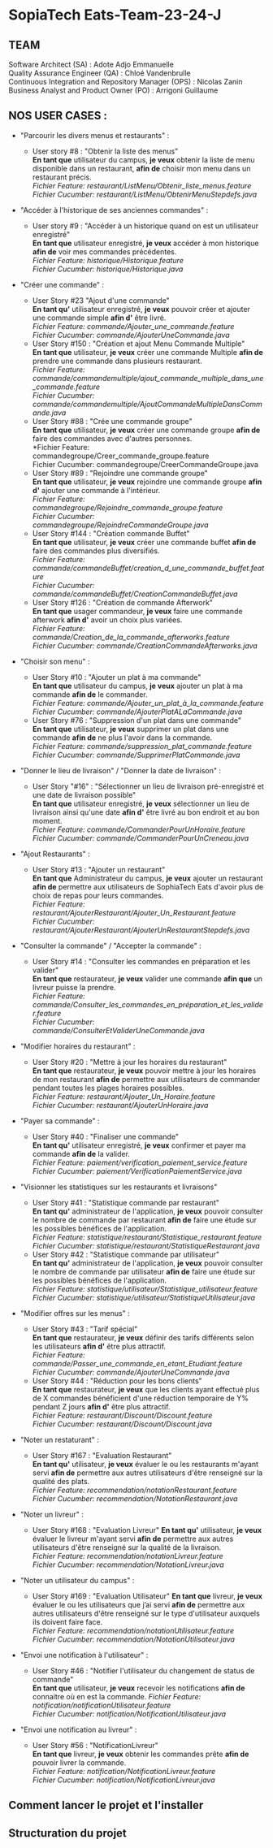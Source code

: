 # SopiaTech Eats-Team-23-24-J

## TEAM
Software Architect (SA) : Adote Adjo Emmanuelle  
Quality Assurance Engineer (QA) : Chloé Vandenbrulle  
Continuous Integration and Repository Manager (OPS) : Nicolas Zanin  
Business Analyst and Product Owner (PO) : Arrigoni Guillaume  


## NOS USER CASES :
- "Parcourir les divers menus et restaurants" :  
   - User story #8 : "Obtenir la liste des menus"   
**En tant que** utilisateur du campus, **je veux** obtenir la liste de menu disponible dans un restaurant, **afin de** choisir mon menu dans un restaurant précis.  
*Fichier Feature: restaurant/ListMenu/Obtenir_liste_menus.feature  
Fichier Cucumber: restaurant/ListMenu/ObtenirMenuStepdefs.java*  

- "Accéder à l'historique de ses anciennes commandes" :  
   - User story #9 : "Accéder à un historique quand on est un utilisateur enregistré"  
**En tant que** utilisateur enregistré, **je veux** accéder à mon historique **afin de** voir mes commandes précédentes.  
*Fichier Feature: historique/Historique.feature  
Fichier Cucumber: historique/Historique.java*  

- "Créer une commande" :  
   - User Story #23 "Ajout d'une commande"  
**En tant qu'** utilisateur enregistré, **je veux** pouvoir créer et ajouter une commande simple **afin d'** être livré.  
*Fichier Feature: commande/Ajouter_une_commande.feature  
Fichier Cucumber: commande/AjouterUneCommande.java*  
   - User Story #150 : "Création et ajout Menu Commande Multiple"  
**En tant que** utilisateur, **je veux** créer une commande Multiple **afin de** prendre une commande dans plusieurs restaurant.  
*Fichier Feature: commande/commandemultiple/ajout_commande_multiple_dans_une_commande.feature    
Fichier Cucumber: commande/commandemultiple/AjoutCommandeMultipleDansCommande.java*
   - User Story #88 : "Crée une commande groupe"  
**En tant que** utilisateur, **je veux** créer une commande groupe **afin de** faire des commandes avec d'autres personnes.  
*Fichier Feature: commandegroupe/Creer_commande_groupe.feature  
Fichier Cucumber: commandegroupe/CreerCommandeGroupe.java  
   - User Story #89 : "Rejoindre une commande groupe"  
**En tant que** utilisateur, **je veux** rejoindre une commande groupe **afin d'** ajouter une commande à l'intérieur.  
*Fichier Feature: commandegroupe/Rejoindre_commande_groupe.feature  
Fichier Cucumber: commandegroupe/RejoindreCommandeGroupe.java*  
   - User Story #144 : "Création commande Buffet"  
**En tant que** utilisateur, **je veux** créer une commande buffet **afin de** faire des commandes plus diversifiés.  
*Fichier Feature: commande/commandeBuffet/creation_d_une_commande_buffet.feature  
Fichier Cucumber: commande/commandeBuffet/CreationCommandeBuffet.java*
   - User Story #126 : "Création de commande Afterwork"  
**En tant que** usager commandeur, **je veux** faire une commande afterwork **afin d'** avoir un choix plus variées.  
*Fichier Feature: commande/Creation_de_la_commande_afterworks.feature  
Fichier Cucumber: commande/CreationCommandeAfterworks.java*

- "Choisir son menu" :  
   - User Story #10 : "Ajouter un plat à ma commande"  
**En tant que** utilisateur du campus, **je veux** ajouter un plat à ma commande **afin de** le commander.  
*Fichier Feature: commande/Ajouter_un_plat_à_la_commande.feature  
Fichier Cucumber: commande/AjouterPlatALaCommande.java*  
   - User Story #76 : "Suppression d'un plat dans une commande"  
**En tant que** utilisateur, **je veux** supprimer un plat dans une commande **afin de** ne plus l'avoir dans la commande.    
*Fichier Feature: commande/suppression_plat_commande.feature  
Fichier Cucumber: commande/SupprimerPlatCommande.java*  

- "Donner le lieu de livraison" / "Donner la date de livraison" :  
   - User Story "#16" : "Sélectionner un lieu de livraison pré-enregistré et une date de livraison possible"  
**En tant que** utilisateur enregistré, **je veux** sélectionner un lieu de livraison ainsi qu'une date **afin d'** être livré au bon endroit et au bon moment.  
*Fichier Feature: commande/CommanderPourUnHoraire.feature  
Fichier Cucumber: commande/CommanderPourUnCreneau.java*  

- "Ajout Restaurants" :  
   - User Story #13 : "Ajouter un restaurant"  
**En tant que** Administrateur du campus, **je veux** ajouter un restaurant **afin de** permettre aux utilisateurs de SophiaTech Eats d'avoir plus de choix de repas pour leurs commandes.  
*Fichier Feature: restaurant/AjouterRestaurant/Ajouter_Un_Restaurant.feature  
Fichier Cucumber: restaurant/AjouterRestaurant/AjouterUnRestaurantStepdefs.java*  

- "Consulter la commande" / "Accepter la commande" :  
   - User Story #14 : "Consulter les commandes en préparation et les valider"  
**En tant que** restaurateur, **je veux** valider une commande **afin que** un livreur puisse la prendre.  
*Fichier Feature: commande/Consulter_les_commandes_en_préparation_et_les_valider.feature  
Fichier Cucumber: commande/ConsulterEtValiderUneCommande.java*  

- "Modifier horaires du restaurant" :  
   - User Story #20 : "Mettre à jour les horaires du restaurant"  
**En tant que** restaurateur, **je veux** pouvoir mettre à jour les horaires de mon restaurant **afin de** permettre aux utilisateurs de commander pendant toutes les plages horaires possibles.  
*Fichier Feature: restaurant/Ajouter_Un_Horaire.feature  
Fichier Cucumber: restaurant/AjouterUnHoraire.java*  

- "Payer sa commande" :  
   - User Story #40 : "Finaliser une commande"  
**En tant qu'** utilisateur enregistré, **je veux** confirmer et payer ma commande **afin de** la valider.  
*Fichier Feature: paiement/verification_paiement_service.feature  
Fichier Cucumber: paiement/VerificationPaiementService.java*  
- "Visionner les statistiques sur les restaurants et livraisons"  
   - User Story #41 : "Statistique commande par restaurant"  
**En tant qu'** administrateur de l'application, **je veux** pouvoir consulter le nombre de commande par restaurant **afin de** faire une étude sur les possibles bénéfices de l'application.  
*Fichier Feature: statistique/restaurant/Statistique_restaurant.feature  
Fichier Cucumber: statistique/restaurant/StatistiqueRestaurant.java*  
   - User Story #42 : "Statistique commande par utilisateur"  
**En tant qu'** administrateur de l'application, **je veux** pouvoir consulter le nombre de commande par utilisateur **afin de** faire une étude sur les possibles bénéfices de l'application.  
*Fichier Feature: statistique/utilisateur/Statistique_utilisateur.feature  
Fichier Cucumber: statistique/utilisateur/StatistiqueUtilisateur.java*  

- "Modifier offres sur les menus" :  
   - User Story #43 : "Tarif spécial"  
**En tant que** restaurateur, **je veux** définir des tarifs différents selon les utilisateurs **afin d'** être plus attractif.  
*Fichier Feature: commande/Passer_une_commande_en_etant_Etudiant.feature  
Fichier Cucumber: commande/AjouterUneCommande.java*  
   - User Story #44 : "Réduction pour les bons clients"  
**En tant que** restaurateur, **je veux** que les clients ayant effectué plus de X commandes bénéficient d'une réduction temporaire de Y% pendant Z jours **afin d'** être plus attractif.  
*Fichier Feature: restaurant/Discount/Discount.feature  
Fichier Cucumber: restaurant/Discount/Discount.java*  

- "Noter un restaturant" :  
   - User Story #167 : "Evaluation Restaurant"  
**En tant qu'** utilisateur, **je veux** évaluer le ou les restaurants m'ayant servi **afin de** permettre aux autres utilisateurs d'être renseigné sur la qualité des plats.  
*Fichier Feature: recommendation/notationRestaurant.feature  
Fichier Cucumber: recommendation/NotationRestaurant.java*  

- "Noter un livreur" :
     - User Story #168 : "Evaluation Livreur"
**En tant qu'** utilisateur, **je veux** évaluer le livreur m'ayant servi **afin de** permettre aux autres utilisateurs d'être renseigné sur la qualité de la livraison.  
*Fichier Feature: recommendation/notationLivreur.feature  
Fichier Cucumber: recommendation/NotationLivreur.java*  

- "Noter un utilisateur du campus" :
     - User Story #169 : "Evaluation Utilisateur"
**En tant que** livreur, **je veux** évaluer le ou les utilisateurs que j’ai servi **afin de** permettre aux autres utilisateurs d'être renseigné sur le type d'utilisateur auxquels ils doivent faire face.  
*Fichier Feature: recommendation/notationUtilisateur.feature   
Fichier Cucumber: recommendation/NotationUtilisateur.java*   

- "Envoi une notification à l'utilisateur" :  
   - User Story #46 : "Notifier l'utilisateur du changement de status de commande"  
**En tant que** utilisateur, **je veux** recevoir les notifications **afin de** connaitre où en est la commande.
*Fichier Feature: notification/notificationUtilisateur.feature  
Fichier Cucumber: notification/NotificationUtilisateur.java*  

- "Envoi une notification au livreur" :  
   - User Story #56 : "NotificationLivreur"  
**En tant que** livreur, **je veux** obtenir les commandes prête **afin de** pouvoir livrer la commande.  
*Fichier Feature: notification/NotificationLivreur.feature  
Fichier Cucumber: notification/NotificationLivreur.java*


## Comment lancer le projet et l'installer

## Structuration du projet

